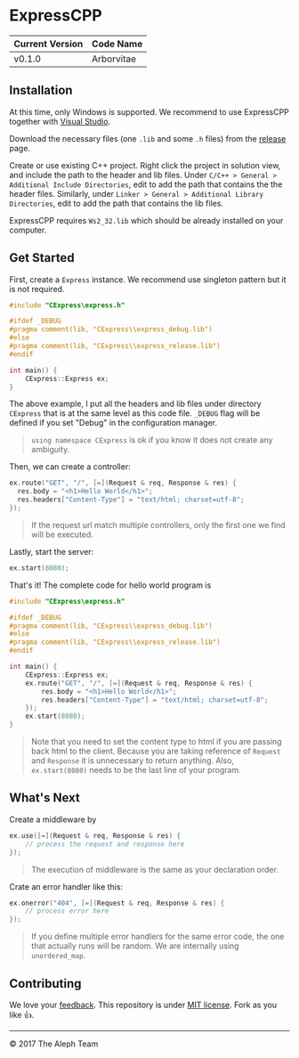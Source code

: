 # ExpressCPP

| Current Version | Code Name |
|---|---|
| v0.1.0 | Arborvitae |

## Installation

At this time, only Windows is supported. We recommend to use ExpressCPP together with [Visual Studio](https://www.visualstudio.com/).

Download the necessary files (one `.lib` and some `.h` files) from the [release](https://github.com/AlephTeam/ExpressCPP/releases) page.

Create or use existing C++ project. Right click the project in solution view, and include the path to the header and lib files. Under `C/C++ > General > Additional Include Directories`, edit to add the path that contains the the header files. Similarly, under `Linker > General > Additional Library Directories`, edit to add the path that contains the lib files.

ExpressCPP requires `Ws2_32.lib` which should be already installed on your computer.

## Get Started

First, create a `Express` instance. We recommend use singleton pattern but it is not required.

``` cpp
#include "CExpress\express.h"

#ifdef _DEBUG
#pragma comment(lib, "CExpress\\express_debug.lib")
#else
#pragma comment(lib, "CExpress\\express_release.lib")
#endif  

int main() {
    CExpress::Express ex;
}
```

The above example, I put all the headers and lib files under directory `CExpress` that is at the same level as this code file. `_DEBUG` flag will be defined if you set "Debug" in the configuration manager.

>`using namespace CExpress` is ok if you know it does not create any ambiguity.

Then, we can create a controller:

``` cpp
ex.route("GET", "/", [=](Request & req, Response & res) {
  res.body = "<h1>Hello World</h1>";
  res.headers["Content-Type"] = "text/html; charset=utf-8";
});
```

>If the request url match multiple controllers, only the first one we find will be executed.

Lastly, start the server:

```cpp
ex.start(8080);
```

That's it! The complete code for hello world program is

```cpp
#include "CExpress\express.h"

#ifdef _DEBUG
#pragma comment(lib, "CExpress\\express_debug.lib")
#else
#pragma comment(lib, "CExpress\\express_release.lib")
#endif 

int main() {
    CExpress::Express ex;
    ex.route("GET", "/", [=](Request & req, Response & res) {
        res.body = "<h1>Hello World</h1>";
        res.headers["Content-Type"] = "text/html; charset=utf-8";
    });
    ex.start(8080);
}
```

>Note that you need to set the content type to html if you are passing back html to the client. Because you are taking reference of `Request` and `Response` it is unnecessary to return anything. Also, `ex.start(8080)` needs to be the last line of your program.

## What's Next

Create a middleware by

```cpp
ex.use([=](Request & req, Response & res) {
    // process the request and response here
});
```

>The execution of middleware is the same as your declaration order.

Crate an error handler like this:

```cpp
ex.onerror("404", [=](Request & req, Response & res) {
    // process error here
});
```

>If you define multiple error handlers for the same error code, the one that actually runs will be random. We are internally using `unordered_map`.

## Contributing

We love your [feedback](https://github.com/AlephTeam/ExpressCPP/issues). This repository is under [MIT license](https://github.com/AlephTeam/ExpressCPP/blob/master/LICENSE). Fork as you like 👍.

---

©️ 2017 The Aleph Team